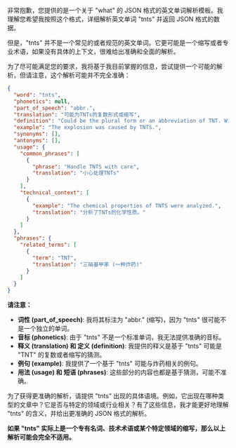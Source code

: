 非常抱歉，您提供的是一个关于 "what" 的 JSON 格式的英文单词解析模板。我理解您希望我按照这个格式，详细解析英文单词 "tnts" 并返回 JSON 格式的数据。

但是，"tnts" 并不是一个常见的或者规范的英文单词。它更可能是一个缩写或者专业术语，如果没有具体的上下文，很难给出准确和全面的解析。

为了尽可能满足您的要求，我将基于我目前掌握的信息，尝试提供一个可能的解析，但请注意，这个解析可能并不完全准确：

```json
{
  "word": "tnts",
  "phonetics": null,
  "part_of_speech": "abbr.",
  "translation": "可能为TNTs的复数形式或缩写",
  "definition": "Could be the plural form or an abbreviation of TNT. Without context, the exact meaning is unclear.",
  "example": "The explosion was caused by TNTS.",
  "synonyms": [],
  "antonyms": [],
  "usage": {
    "common_phrases": [
      {
        "phrase": "Handle TNTS with care",
        "translation": "小心处理TNTs"
      }
    ],
    "technical_context": [
      {
        "example": "The chemical properties of TNTS were analyzed.",
        "translation": "分析了TNTs的化学性质。"
      }
    ]
  },
  "phrases": {
    "related_terms": [
      {
        "term": "TNT",
        "translation": "三硝基甲苯 (一种炸药)"
      }
    ]
  }
}
```

**请注意：**

*   **词性 (part\_of\_speech)**: 我将其标注为 "abbr." (缩写)，因为 "tnts" 很可能不是一个独立的单词。
*   **音标 (phonetics)**:  由于 "tnts" 不是一个标准单词，我无法提供准确的音标。
*   **释义 (translation) 和 定义 (definition)**: 我提供的释义是基于 "tnts" 可能是 "TNT" 的复数或者缩写的猜测。
*   **例句 (example)**:  我提供了一个基于 "tnts" 可能与炸药相关的例句。
*   **用法 (usage) 和 短语 (phrases)**:  这些部分的内容也都是基于猜测，可能不准确。

为了获得更准确的解析，请提供 "tnts" 出现的具体语境。例如，它出现在哪种类型的文章中？它是否与特定的领域或行业相关？有了这些信息，我才能更好地理解 "tnts" 的含义，并给出更准确的 JSON 格式的解析。

**如果 "tnts" 实际上是一个专有名词、技术术语或某个特定领域的缩写，那么以上解析可能会完全不适用。**
 
